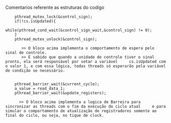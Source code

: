Comentarios referente as estruturas do codigo  

		pthread_mutex_lock(&control_sign);
		if(!cs.isUpdated){
                	while(pthread_cond_wait(&control_sign_wait,&control_sign) != 0);
		}
		pthread_mutex_unlock(&control_sign);
		
		   >> O bloco acima implementa o comportamento de espera pelo sinal de controle.
		   >> É sabido que quando a unidade de controle tiver o sinal pronto, ela será responsável por setar a variável 	cs.isUpdated com o valor 1, e com essa lógica, todas threads só esperarão pela variável de condição se necessário.


		pthread_barrier_wait(&current_cycle); 		
		a_value = read_data_1;				
		pthread_barrier_wait(&update_registers); 	
		
		  >> O bloco acima implementa a logica de Barreira para sincronizar as threads com o fim da execução do ciclo atual 	e para simular o comportamento de atualização de registradores somente ao final do ciclo, ou seja, no tique de clock.
